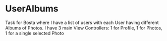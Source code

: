 # UserAlbums
Task for Bosta where I have a list of users with each User having different Albums of Photos. I have 3 main View Controllers: 1 for Profile, 1 for Photos, 1 for a single selected Photo
